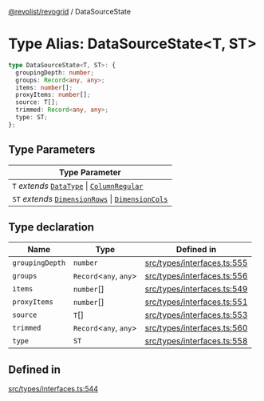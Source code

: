[@revolist/revogrid](README.md) / DataSourceState

# Type Alias: DataSourceState\<T, ST\>

```ts
type DataSourceState<T, ST>: {
  groupingDepth: number;
  groups: Record<any, any>;
  items: number[];
  proxyItems: number[];
  source: T[];
  trimmed: Record<any, any>;
  type: ST;
};
```

## Type Parameters

| Type Parameter |
| ------ |
| `T` *extends* [`DataType`](TypeAlias.DataType.md) \| [`ColumnRegular`](Interface.ColumnRegular.md) |
| `ST` *extends* [`DimensionRows`](TypeAlias.DimensionRows.md) \| [`DimensionCols`](TypeAlias.DimensionCols.md) |

## Type declaration

| Name | Type | Defined in |
| ------ | ------ | ------ |
| `groupingDepth` | `number` | [src/types/interfaces.ts:555](https://github.com/revolist/revogrid/blob/179ef4790c9da8e1216f1005cb3571a276adbd08/src/types/interfaces.ts#L555) |
| `groups` | `Record`\<`any`, `any`\> | [src/types/interfaces.ts:556](https://github.com/revolist/revogrid/blob/179ef4790c9da8e1216f1005cb3571a276adbd08/src/types/interfaces.ts#L556) |
| `items` | `number`[] | [src/types/interfaces.ts:549](https://github.com/revolist/revogrid/blob/179ef4790c9da8e1216f1005cb3571a276adbd08/src/types/interfaces.ts#L549) |
| `proxyItems` | `number`[] | [src/types/interfaces.ts:551](https://github.com/revolist/revogrid/blob/179ef4790c9da8e1216f1005cb3571a276adbd08/src/types/interfaces.ts#L551) |
| `source` | `T`[] | [src/types/interfaces.ts:553](https://github.com/revolist/revogrid/blob/179ef4790c9da8e1216f1005cb3571a276adbd08/src/types/interfaces.ts#L553) |
| `trimmed` | `Record`\<`any`, `any`\> | [src/types/interfaces.ts:560](https://github.com/revolist/revogrid/blob/179ef4790c9da8e1216f1005cb3571a276adbd08/src/types/interfaces.ts#L560) |
| `type` | `ST` | [src/types/interfaces.ts:558](https://github.com/revolist/revogrid/blob/179ef4790c9da8e1216f1005cb3571a276adbd08/src/types/interfaces.ts#L558) |

## Defined in

[src/types/interfaces.ts:544](https://github.com/revolist/revogrid/blob/179ef4790c9da8e1216f1005cb3571a276adbd08/src/types/interfaces.ts#L544)
